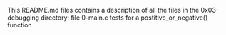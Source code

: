 This README.md files contains a description of all the files in the 0x03-debugging directory:
file 0-main.c tests for a postitive_or_negative() function